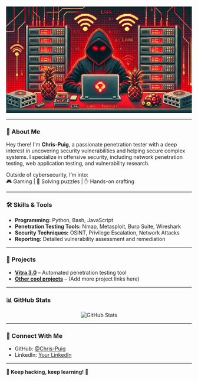 <!-- Banner -->
<p align="center">
  <img src="./githubbanner1.jpg" alt="Readme Banner" width="800">
</p>

---

### 🥷 About Me  
Hey there! I'm **Chris-Puig**, a passionate penetration tester with a deep interest in uncovering security vulnerabilities and helping secure complex systems. I specialize in offensive security, including network penetration testing, web application testing, and vulnerability research.  

Outside of cybersecurity, I’m into:  
🎮 Gaming | 🧩 Solving puzzles | ✋ Hands-on crafting  

---

### 🛠️ Skills & Tools  
- **Programming:** Python, Bash, JavaScript  
- **Penetration Testing Tools:** Nmap, Metasploit, Burp Suite, Wireshark  
- **Security Techniques:** OSINT, Privilege Escalation, Network Attacks  
- **Reporting:** Detailed vulnerability assessment and remediation  

---

### 🚀 Projects  
- **[Vitra 3.0](https://github.com/Chris-Puig/Vitra)** – Automated penetration testing tool  
- **[Other cool projects](#)** – (Add more project links here)  

---

### 📊 GitHub Stats  
<p align="center">
  <img src="https://github-readme-stats.vercel.app/api?username=Chris-Puig&show_icons=true&theme=radical" alt="GitHub Stats" />
</p>

---

### 📡 Connect With Me  
- GitHub: [@Chris-Puig](https://github.com/Chris-Puig)  
- LinkedIn: [Your LinkedIn](#)  

---

**👾 Keep hacking, keep learning! 👾**  
